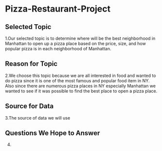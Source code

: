 # Pizza-Restaurant-Project
## Selected Topic
1.Our selected topic is to determine where will be the best neighborhood in Manhattan to open up a pizza place based on the price, size, and how popular pizza is in each neighborhood of Manhattan.
## Reason for Topic
2.We choose this topic because we are all interested in food and wanted to do pizza since it is one of the most famous and popular food item in NY. Also since there are numerous pizza places in NY especially Manhattan we wanted to see if it was possible to find the best place to open a pizza place. 
## Source for Data
3.The source of data we will use 
## Questions We Hope to Answer
4.
